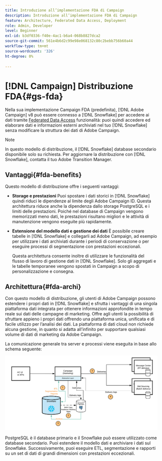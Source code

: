 ```yaml
---
title: Introduzione all’implementazione FDA di Campaign
description: Introduzione all’implementazione FDA di Campaign
feature: Architecture, Federated Data Access, Deployment
role: Admin, Developer
level: Beginner
exl-id: b3df0336-f40e-4ac1-b6a4-068b8827dca2
source-git-commit: 561e4b6d2c99e98e068132c80c2bebb756b60a44
workflow-type: tm+mt
source-wordcount: '326'
ht-degree: 0%

---
```


# [!DNL Campaign] Distribuzione FDA{#gs-fda}

Nella sua implementazione Campaign FDA (predefinita), [!DNL Adobe Campaign] v8 può essere connesso a [!DNL Snowflake] per accedere ai dati tramite [Federated Data Access](../connect/fda.md) funzionalità: puoi quindi accedere ed elaborare dati e informazioni esterni archiviati nel tuo [!DNL Snowflake] senza modificare la struttura dei dati di Adobe Campaign.

>[!NOTE]
>
>In questo modello di distribuzione, il [!DNL Snowflake] database secondario disponibile solo su richiesta. Per aggiornare la distribuzione con [!DNL Snowflake], contatta il tuo Adobe Transition Manager.
>

## Vantaggi{#fda-benefits}

Questo modello di distribuzione offre i seguenti vantaggi:

* **Storage e prestazioni**
Puoi spostare i dati storici in [!DNL Snowflake] quindi riduci le dipendenze al limite degli Adobe Campaign ID. Questa architettura riduce anche la dipendenza dallo storage PostgreSQL e i limiti delle prestazioni. Poiché nel database di Campaign vengono memorizzati meno dati, le prestazioni risultano migliori e le attività di manutenzione vengono eseguite più rapidamente.

* **Estensione del modello dati e gestione dei dati**
È possibile creare tabelle in [!DNL Snowflake] e collegarli ad Adobe Campaign, ad esempio per utilizzare i dati archiviati durante i periodi di conservazione o per eseguire processi di segmentazione con prestazioni eccezionali.

  Questa architettura consente inoltre di utilizzare le funzionalità del flusso di lavoro di gestione dati in [!DNL Snowflake]. Solo gli aggregati e le tabelle temporanee vengono spostati in Campaign a scopo di personalizzazione e consegna.


## Architettura{#fda-archi}

Con questo modello di distribuzione, gli utenti di Adobe Campaign possono estendere i propri dati in [!DNL Snowflake] e sfrutta i vantaggi di una singola piattaforma dati integrata per ottenere informazioni approfondite in tempo reale sui dati delle campagne di marketing. Offre agli utenti la possibilità di sfruttare appieno i propri dati offrendo una piattaforma unica, unificata e di facile utilizzo per l’analisi dei dati. La piattaforma di dati cloud non richiede alcuna gestione, in quanto si adatta all’infinito per supportare qualsiasi volume di dati di marketing da Adobe Campaign.

La comunicazione generale tra server e processi viene eseguita in base allo schema seguente:

![](assets/fda-architecture.png)

PostgreSQL è il database primario e il Snowflake può essere utilizzato come database secondario. Puoi estendere il modello dati e archiviare i dati sul Snowflake. Successivamente, puoi eseguire ETL, segmentazione e rapporti su un set di dati di grandi dimensioni con prestazioni eccezionali.
